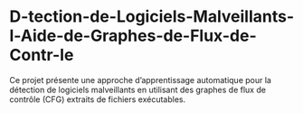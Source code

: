 # D-tection-de-Logiciels-Malveillants-l-Aide-de-Graphes-de-Flux-de-Contr-le
 Ce projet présente une approche d’apprentissage automatique pour la détection de logiciels malveillants en utilisant des graphes  de flux de contrôle (CFG) extraits de fichiers exécutables.
